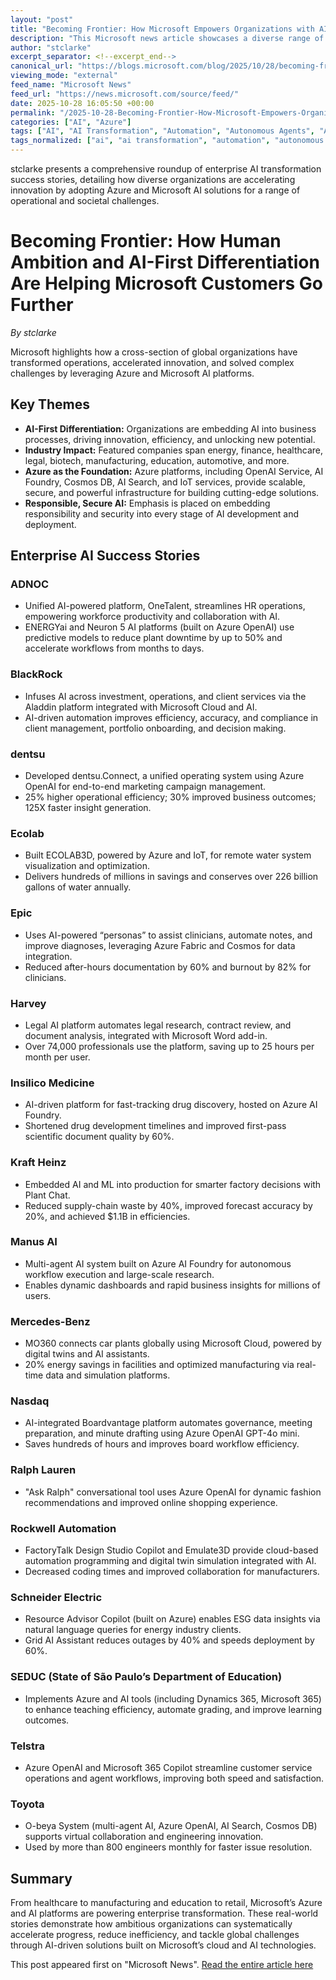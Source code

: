 ```yaml
---
layout: "post"
title: "Becoming Frontier: How Microsoft Empowers Organizations with AI-First Transformation"
description: "This Microsoft news article showcases a diverse range of enterprise AI adoption stories, highlighting how organizations across industries leverage Microsoft's AI, Azure, and cloud platforms to drive innovation, operational efficiency, and business transformation. Real-world examples from companies such as ADNOC, BlackRock, dentsu, Epic, Harvey, Insilico Medicine, Kraft Heinz, Manus AI, Mercedes-Benz, Nasdaq, Ralph Lauren, Rockwell Automation, Schneider Electric, SEDUC, Telstra, and Toyota are detailed. Solutions include AI-powered analytics, automation, workflow optimization, natural language processing, smart manufacturing, and more—demonstrating the impact of AI and Azure technologies on energy, finance, healthcare, legal, biotech, education, automotive, and beyond."
author: "stclarke"
excerpt_separator: <!--excerpt_end-->
canonical_url: "https://blogs.microsoft.com/blog/2025/10/28/becoming-frontier-how-human-ambition-and-ai-first-differentiation-are-helping-microsoft-customers-go-further-with-ai/"
viewing_mode: "external"
feed_name: "Microsoft News"
feed_url: "https://news.microsoft.com/source/feed/"
date: 2025-10-28 16:05:50 +00:00
permalink: "/2025-10-28-Becoming-Frontier-How-Microsoft-Empowers-Organizations-with-AI-First-Transformation.html"
categories: ["AI", "Azure"]
tags: ["AI", "AI Transformation", "Automation", "Autonomous Agents", "Azure", "Azure AI Foundry", "Azure AI Search", "Azure Cosmos DB", "Azure IoT", "Azure OpenAI Service", "Cloud Transformation", "Company News", "Conversational AI", "Data Driven Insights", "Digital Twins", "Industry Solutions", "Machine Learning", "Microsoft Cloud", "Natural Language Processing", "News", "Operational Efficiency", "Predictive Analytics", "Workflow Optimization"]
tags_normalized: ["ai", "ai transformation", "automation", "autonomous agents", "azure", "azure ai foundry", "azure ai search", "azure cosmos db", "azure iot", "azure openai service", "cloud transformation", "company news", "conversational ai", "data driven insights", "digital twins", "industry solutions", "machine learning", "microsoft cloud", "natural language processing", "news", "operational efficiency", "predictive analytics", "workflow optimization"]
---
```


stclarke presents a comprehensive roundup of enterprise AI transformation success stories, detailing how diverse organizations are accelerating innovation by adopting Azure and Microsoft AI solutions for a range of operational and societal challenges.<!--excerpt_end-->

# Becoming Frontier: How Human Ambition and AI-First Differentiation Are Helping Microsoft Customers Go Further

*By stclarke*

Microsoft highlights how a cross-section of global organizations have transformed operations, accelerated innovation, and solved complex challenges by leveraging Azure and Microsoft AI platforms.

## Key Themes

- **AI-First Differentiation:** Organizations are embedding AI into business processes, driving innovation, efficiency, and unlocking new potential.
- **Industry Impact:** Featured companies span energy, finance, healthcare, legal, biotech, manufacturing, education, automotive, and more.
- **Azure as the Foundation:** Azure platforms, including OpenAI Service, AI Foundry, Cosmos DB, AI Search, and IoT services, provide scalable, secure, and powerful infrastructure for building cutting-edge solutions.
- **Responsible, Secure AI:** Emphasis is placed on embedding responsibility and security into every stage of AI development and deployment.

## Enterprise AI Success Stories

### ADNOC

- Unified AI-powered platform, OneTalent, streamlines HR operations, empowering workforce productivity and collaboration with AI.
- ENERGYai and Neuron 5 AI platforms (built on Azure OpenAI) use predictive models to reduce plant downtime by up to 50% and accelerate workflows from months to days.

### BlackRock

- Infuses AI across investment, operations, and client services via the Aladdin platform integrated with Microsoft Cloud and AI.
- AI-driven automation improves efficiency, accuracy, and compliance in client management, portfolio onboarding, and decision making.

### dentsu

- Developed dentsu.Connect, a unified operating system using Azure OpenAI for end-to-end marketing campaign management.
- 25% higher operational efficiency; 30% improved business outcomes; 125X faster insight generation.

### Ecolab

- Built ECOLAB3D, powered by Azure and IoT, for remote water system visualization and optimization.
- Delivers hundreds of millions in savings and conserves over 226 billion gallons of water annually.

### Epic

- Uses AI-powered “personas” to assist clinicians, automate notes, and improve diagnoses, leveraging Azure Fabric and Cosmos for data integration.
- Reduced after-hours documentation by 60% and burnout by 82% for clinicians.

### Harvey

- Legal AI platform automates legal research, contract review, and document analysis, integrated with Microsoft Word add-in.
- Over 74,000 professionals use the platform, saving up to 25 hours per month per user.

### Insilico Medicine

- AI-driven platform for fast-tracking drug discovery, hosted on Azure AI Foundry.
- Shortened drug development timelines and improved first-pass scientific document quality by 60%.

### Kraft Heinz

- Embedded AI and ML into production for smarter factory decisions with Plant Chat.
- Reduced supply-chain waste by 40%, improved forecast accuracy by 20%, and achieved $1.1B in efficiencies.

### Manus AI

- Multi-agent AI system built on Azure AI Foundry for autonomous workflow execution and large-scale research.
- Enables dynamic dashboards and rapid business insights for millions of users.

### Mercedes-Benz

- MO360 connects car plants globally using Microsoft Cloud, powered by digital twins and AI assistants.
- 20% energy savings in facilities and optimized manufacturing via real-time data and simulation platforms.

### Nasdaq

- AI-integrated Boardvantage platform automates governance, meeting preparation, and minute drafting using Azure OpenAI GPT-4o mini.
- Saves hundreds of hours and improves board workflow efficiency.

### Ralph Lauren

- "Ask Ralph" conversational tool uses Azure OpenAI for dynamic fashion recommendations and improved online shopping experience.

### Rockwell Automation

- FactoryTalk Design Studio Copilot and Emulate3D provide cloud-based automation programming and digital twin simulation integrated with AI.
- Decreased coding times and improved collaboration for manufacturers.

### Schneider Electric

- Resource Advisor Copilot (built on Azure) enables ESG data insights via natural language queries for energy industry clients.
- Grid AI Assistant reduces outages by 40% and speeds deployment by 60%.

### SEDUC (State of São Paulo’s Department of Education)

- Implements Azure and AI tools (including Dynamics 365, Microsoft 365) to enhance teaching efficiency, automate grading, and improve learning outcomes.

### Telstra

- Azure OpenAI and Microsoft 365 Copilot streamline customer service operations and agent workflows, improving both speed and satisfaction.

### Toyota

- O-beya System (multi-agent AI, Azure OpenAI, AI Search, Cosmos DB) supports virtual collaboration and engineering innovation.
- Used by more than 800 engineers monthly for faster issue resolution.

## Summary

From healthcare to manufacturing and education to retail, Microsoft’s Azure and AI platforms are powering enterprise transformation. These real-world stories demonstrate how ambitious organizations can systematically accelerate progress, reduce inefficiency, and tackle global challenges through AI-driven solutions built on Microsoft’s cloud and AI technologies.

This post appeared first on "Microsoft News". [Read the entire article here](https://blogs.microsoft.com/blog/2025/10/28/becoming-frontier-how-human-ambition-and-ai-first-differentiation-are-helping-microsoft-customers-go-further-with-ai/)

